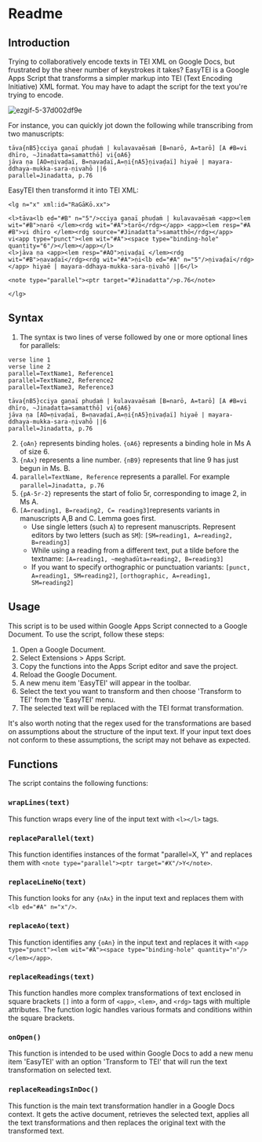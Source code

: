 # Readme

## Introduction

Trying to collaboratively encode texts in TEI XML on Google Docs, but frustrated by the sheer number of keystrokes it takes? EasyTEI is a Google Apps Script that transforms a simpler markup into TEI (Text Encoding Initiative) XML format. You may have to adapt the script for the text you're trying to encode.

![ezgif-5-37d002df9e](https://github.com/suhasm/easytei/assets/3070998/15c0f4d5-c52c-496f-b3a3-36ff47e00377)

For instance, you can quickly jot down the following while transcribing from two manuscripts:
```
tāva{nB5}cciya gaṇaï phuḍaṁ | kulavavaēsaṁ [B=narō, A=tarō] [A #B=vi dhīro, ~Jinadatta=samatthō] vi{oA6}
jāva ṇa [AO=ṇivaḍaï, B=ṇavaḍaï,A=ṇi{nA5}ṇivaḍaï] hiyaē | mayara-ddhaya-mukka-sara-ṇivahō ||6
parallel=Jinadatta, p.76
```
EasyTEI then transformd it into TEI XML:
```
<lg n="x" xml:id="RaGāKō.xx">

<l>tāva<lb ed="#B" n="5"/>cciya gaṇaï phuḍaṁ | kulavavaēsaṁ <app><lem wit="#B">narō </lem><rdg wit="#A">tarō</rdg></app> <app><lem resp="#A #B">vi dhīro </lem><rdg source="#Jinadatta">samatthō</rdg></app> vi<app type="punct"><lem wit="#A"><space type="binding-hole" quantity="6"/></lem></app></l>
<l>jāva ṇa <app><lem resp="#AO">ṇivaḍaï </lem><rdg wit="#B">ṇavaḍaï</rdg><rdg wit="#A">ṇi<lb ed="#A" n="5"/>ṇivaḍaï</rdg></app> hiyaē | mayara-ddhaya-mukka-sara-ṇivahō ||6</l>

<note type="parallel"><ptr target="#Jinadatta"/>p.76</note>

</lg>
```

## Syntax
1. The syntax is two lines of verse followed by one or more optional lines for parallels:
````
verse line 1
verse line 2
parallel=TextName1, Reference1
parallel=TextName2, Reference2
parallel=TextName3, Reference3
````
````
tāva{nB5}cciya gaṇaï phuḍaṁ | kulavavaēsaṁ [B=narō, A=tarō] [A #B=vi dhīro, ~Jinadatta=samatthō] vi{oA6}
jāva ṇa [AO=ṇivaḍaï, B=ṇavaḍaï,A=ṇi{nA5}ṇivaḍaï] hiyaē | mayara-ddhaya-mukka-sara-ṇivahō ||6
parallel=Jinadatta, p.76
````

2. ```{oAn}``` represents binding holes. ```{oA6}``` represents a binding hole in Ms A of size 6.
3. ```{nAx}``` represents a line number. ```{nB9}``` represents that line 9 has just begun in Ms. B.
4. ```parallel=TextName, Reference``` represents a parallel. For example ```parallel=Jinadatta, p.76```
5. ```{pA-5r-2}``` represents the start of folio 5r, corresponding to image 2, in Ms A.
6. ```[A=reading1, B=reading2, C= reading3]```represents variants in manuscripts A,B and C. Lemma goes first.
    * Use single letters (such ```A```) to represent manuscripts. Represent editors by two letters (such as ```SM```): ```[SM=reading1, A=reading2, B=reading3]```
    * While using a reading from a different text, put a tilde before the textname: ```[A=reading1, ~meghadūta=reading2, B=reading3]```
    * If you want to specify orthographic or punctuation variants: ```[punct, A=reading1, SM=reading2]```, ```[orthographic, A=reading1, SM=reading2]```
   

## Usage
This script is to be used within Google Apps Script connected to a Google Document. To use the script, follow these steps:

1. Open a Google Document.
2. Select Extensions > Apps Script.
3. Copy the functions into the Apps Script editor and save the project.
4. Reload the Google Document.
5. A new menu item 'EasyTEI' will appear in the toolbar.
6. Select the text you want to transform and then choose 'Transform to TEI' from the 'EasyTEI' menu.
7. The selected text will be replaced with the TEI format transformation.

It's also worth noting that the regex used for the transformations are based on assumptions about the structure of the input text. If your input text does not conform to these assumptions, the script may not behave as expected.


## Functions
The script contains the following functions:

### `wrapLines(text)`
This function wraps every line of the input text with `<l></l>` tags.

### `replaceParallel(text)`
This function identifies instances of the format "parallel=X, Y" and replaces them with `<note type="parallel"><ptr target="#X"/>Y</note>`.

### `replaceLineNo(text)`
This function looks for any `{nAx}` in the input text and replaces them with `<lb ed="#A" n="x"/>`.

### `replaceAo(text)`
This function identifies any `{oAn}` in the input text and replaces it with `<app type="punct"><lem wit="#A"><space type="binding-hole" quantity="n"/></lem></app>`.

### `replaceReadings(text)`
This function handles more complex transformations of text enclosed in square brackets `[]` into a form of `<app>`, `<lem>`, and `<rdg>` tags with multiple attributes. The function logic handles various formats and conditions within the square brackets.

### `onOpen()`
This function is intended to be used within Google Docs to add a new menu item 'EasyTEI' with an option 'Transform to TEI' that will run the text transformation on selected text.

### `replaceReadingsInDoc()`
This function is the main text transformation handler in a Google Docs context. It gets the active document, retrieves the selected text, applies all the text transformations and then replaces the original text with the transformed text.
